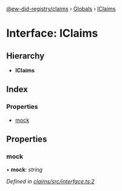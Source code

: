 [@ew-did-registry/claims](../README.md) › [Globals](../globals.md) › [IClaims](iclaims.md)

# Interface: IClaims

## Hierarchy

* **IClaims**

## Index

### Properties

* [mock](iclaims.md#mock)

## Properties

###  mock

• **mock**: *string*

*Defined in [claims/src/interface.ts:2](https://github.com/energywebfoundation/ew-did-registry/blob/b6732be/packages/claims/src/interface.ts#L2)*
